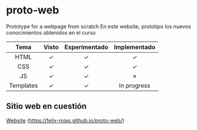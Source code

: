 # proto-web

Prototype for a webpage from scratch
En este website, prototipo los nuevos conocimientos obtenidos en el curso

|Tema|Visto|Experimentado|Implementado|
|:--:|:--:|:--:|:--:|
|HTML|&check;|&check;|&check;|
|CSS|&check;|&check;|&check;|
|JS|&check;|&check;|&cross;|
|Templates|&check;|&check;|In progress|

## Sitio web en cuestión

[Website](<https://felix-rojas.github.io/proto-web/>)
(<https://felix-rojas.github.io/proto-web/>)
